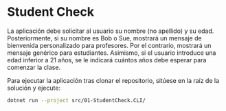 # Student Check

La aplicación debe solicitar al usuario su nombre (no apellido) y su edad. Posteriormente, si su nombre es Bob o Sue, mostrará un mensaje de bienvenida personalizado para profesores. Por el contrario, mostrará un mensaje genérico para estudiantes. Asimismo, si el usuario introduce una edad inferior a 21 años, se le indicará cuántos años debe esperar para comenzar la clase.

Para ejecutar la aplicación tras clonar el repositorio, sitúese en la raíz de la solución y ejecute:

```zsh
dotnet run --project src/01-StudentCheck.CLI/
```
